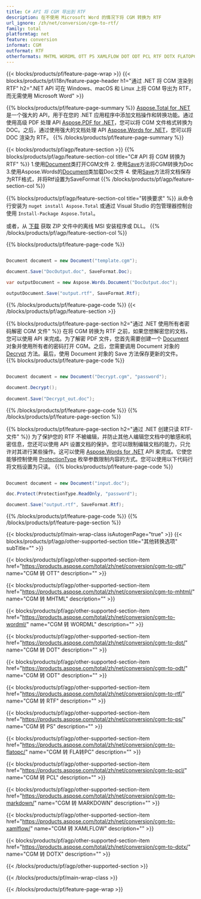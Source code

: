 ```yaml
---
title: C# API 将 CGM 导出到 RTF
description: 在不使用 Microsoft Word 的情况下将 CGM 转换为 RTF
url_ignore: /zh/net/conversion/cgm-to-rtf/
family: total
platformtag: net
feature: conversion
informat: CGM
outformat: RTF
otherformats: MHTML WORDML OTT PS XAMLFLOW DOT ODT PCL RTF DOTX FLATOPC DOTM
---
```

{{< blocks/products/pf/feature-page-wrap >}}
{{< blocks/products/pf/i18n/feature-page-header h1="通过 .NET 将 CGM 渲染到 RTF" h2=".NET API 可在 Windows、macOS 和 Linux 上将 CGM 导出为 RTF，而无需使用 Microsoft Word" >}}

{{% blocks/products/pf/feature-page-summary %}}
[Aspose.Total for .NET](https://products.aspose.com/total/net/) 是一个强大的 API，用于在您的 .NET 应用程序中添加文档操作和转换功能。通过使用高级 PDF 处理 API [Aspose.PDF for .NET](https://products.aspose.com/pdf/net/)，您可以将 CGM 文件格式转换为 DOC。之后，通过使用强大的文档处理 API [Aspose.Words for .NET](https://products.aspose.com/words/net/)，您可以将 DOC 渲染为 RTF。
{{% /blocks/products/pf/feature-page-summary  %}}

{{< blocks/products/pf/agp/feature-section >}}
{{% blocks/products/pf/agp/feature-section-col title="C# API 将 CGM 转换为 RTF" %}}
1.使用[Document](https://reference.aspose.com/pdf/net/aspose.pdf/document)类打开CGM文件
2. 使用[Save](https://reference.aspose.com/pdf/net/aspose.pdf.document/save/methods/5)方法将CGM转换为Doc
3.使用Aspose.Words的[Document](https://reference.aspose.com/words/net/aspose.words/document)类加载Doc文件
4. 使用[Save](https://reference.aspose.com/words/net/aspose.words.document/save/methods/4)方法将文档保存为RTF格式，并将Rtf设置为SaveFormat
{{% /blocks/products/pf/agp/feature-section-col %}}

{{% blocks/products/pf/agp/feature-section-col title="转换要求" %}}
从命令行安装为 ```nuget install Aspose.Total``` 或通过 Visual Studio 的包管理器控制台使用 ```Install-Package Aspose.Total```。

或者，从 [下载](https://downloads.aspose.com/total/net) 获取 ZIP 文件中的离线 MSI 安装程序或 DLL。
{{% /blocks/products/pf/agp/feature-section-col %}}

{{% blocks/products/pf/feature-page-code %}}

```cs

Document document = new Document("template.cgm");
 
document.Save("DocOutput.doc", SaveFormat.Doc); 

var outputDocument = new Aspose.Words.Document("DocOutput.doc");

outputDocument.Save("output.rtf", SaveFormat.Rtf);   
```

{{% /blocks/products/pf/feature-page-code %}}
{{< /blocks/products/pf/agp/feature-section >}}

{{% blocks/products/pf/feature-page-section  h2="通过 .NET 使用所有者密码解密 CGM 文件" %}}
在将 CGM 转换为 RTF 之前，如果您想解密您的文档，您可以使用 API 来完成。为了解密 PDF 文件，您首先需要创建一个 [Document](https://reference.aspose.com/pdf/net/aspose.pdf/document) 对象并使用所有者的密码打开 CGM。之后，您需要调用 Document 对象的 [Decrypt](https://reference.aspose.com/pdf/net/aspose.pdf/document/methods/decrypt) 方法。最后，使用 Document 对象的 Save 方法保存更新的文件。  
{{% blocks/products/pf/feature-page-code %}}

```cs

Document document = new Document("Decrypt.cgm", "password");

document.Decrypt();
 
document.Save("Decrypt_out.doc");
```

{{% /blocks/products/pf/feature-page-code  %}}
{{% /blocks/products/pf/feature-page-section %}}

{{% blocks/products/pf/feature-page-section  h2="通过 .NET 创建只读 RTF- 文件" %}}
为了保护您的 RTF 不被编辑，并防止其他人编辑您文档中的敏感和机密信息，您还可以使用 API 设置文档的保护。您可以限制编辑文档的能力，只允许对其进行某些操作。这可以使用 [Aspose.Words for .NET](https://products.aspose.com/words/net/) API 来完成。它使您能够控制使用 [ProtectionType](https://reference.aspose.com/words/net/aspose.words/protectiontype) 枚举参数限制内容的方式。您可以使用以下代码行将文档设置为只读。 
{{% blocks/products/pf/feature-page-code %}}

```cs

Document document = new Document("input.doc");

doc.Protect(ProtectionType.ReadOnly, "password");

document.Save("output.rtf", SaveFormat.Rtf);    
```

{{% /blocks/products/pf/feature-page-code  %}}
{{% /blocks/products/pf/feature-page-section %}}

{{< blocks/products/pf/main-wrap-class isAutogenPage="true" >}}
{{< blocks/products/pf/agp/other-supported-section title="其他转换选项" subTitle="" >}}

{{< blocks/products/pf/agp/other-supported-section-item href="https://products.aspose.com/total/zh/net/conversion/cgm-to-ott/" name="CGM 转 OTT" description="" >}}

{{< blocks/products/pf/agp/other-supported-section-item href="https://products.aspose.com/total/zh/net/conversion/cgm-to-mhtml/" name="CGM 转 MHTML" description="" >}}

{{< blocks/products/pf/agp/other-supported-section-item href="https://products.aspose.com/total/zh/net/conversion/cgm-to-wordml/" name="CGM 转 WORDML" description="" >}}

{{< blocks/products/pf/agp/other-supported-section-item href="https://products.aspose.com/total/zh/net/conversion/cgm-to-dot/" name="CGM 转 DOT" description="" >}}

{{< blocks/products/pf/agp/other-supported-section-item href="https://products.aspose.com/total/zh/net/conversion/cgm-to-odt/" name="CGM 转 ODT" description="" >}}

{{< blocks/products/pf/agp/other-supported-section-item href="https://products.aspose.com/total/zh/net/conversion/cgm-to-rtf/" name="CGM 转 RTF" description="" >}}

{{< blocks/products/pf/agp/other-supported-section-item href="https://products.aspose.com/total/zh/net/conversion/cgm-to-ps/" name="CGM 转 PS" description="" >}}

{{< blocks/products/pf/agp/other-supported-section-item href="https://products.aspose.com/total/zh/net/conversion/cgm-to-flatopc/" name="CGM 转 FLA转PC" description="" >}}

{{< blocks/products/pf/agp/other-supported-section-item href="https://products.aspose.com/total/zh/net/conversion/cgm-to-pcl/" name="CGM 转 PCL" description="" >}}

{{< blocks/products/pf/agp/other-supported-section-item href="https://products.aspose.com/total/zh/net/conversion/cgm-to-markdown/" name="CGM 转 MARKDOWN" description="" >}}

{{< blocks/products/pf/agp/other-supported-section-item href="https://products.aspose.com/total/zh/net/conversion/cgm-to-xamlflow/" name="CGM 转 XAMLFLOW" description="" >}}

{{< blocks/products/pf/agp/other-supported-section-item href="https://products.aspose.com/total/zh/net/conversion/cgm-to-dotx/" name="CGM 转 DOTX" description="" >}}



{{< /blocks/products/pf/agp/other-supported-section >}}

{{< /blocks/products/pf/main-wrap-class >}}

{{< /blocks/products/pf/feature-page-wrap >}}